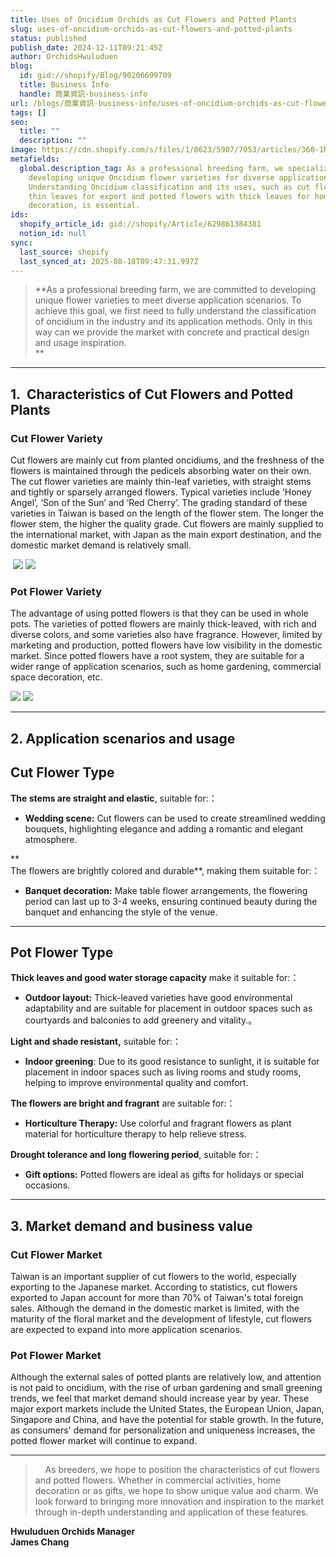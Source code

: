 ```yaml
---
title: Uses of Oncidium Orchids as Cut Flowers and Potted Plants
slug: uses-of-oncidium-orchids-as-cut-flowers-and-potted-plants
status: published
publish_date: 2024-12-11T09:21:45Z
author: OrchidsHwuluduen
blog:
  id: gid://shopify/Blog/90206699709
  title: Business Info
  handle: 商業資訊-business-info
url: /blogs/商業資訊-business-info/uses-of-oncidium-orchids-as-cut-flowers-and-potted-plants
tags: []
seo:
  title: ""
  description: ""
image: https://cdn.shopify.com/s/files/1/0623/5907/7053/articles/360-1Red_Cherry.jpg?v=1741330971
metafields:
  global.description_tag: As a professional breeding farm, we specialize in
    developing unique Oncidium flower varieties for diverse applications.
    Understanding Oncidium classification and its uses, such as cut flowers with
    thin leaves for export and potted flowers with thick leaves for home
    decoration, is essential.
ids:
  shopify_article_id: gid://shopify/Article/629861384381
  notion_id: null
sync:
  last_source: shopify
  last_synced_at: 2025-08-18T09:47:31.997Z
---
```


<!-- /\* Container for embeds to arrange them side by side on larger screens \*/ .container { display: flex; flex-wrap: wrap; gap: 10px; justify-content: space-between; } .embed { flex: 1 1 calc(50% - 10px); /\* Responsive width for side-by-side layout \*/ max-width: 100%; box-sizing: border-box; transition: transform 0.3s ease, box-shadow 0.3s ease; /\* Add transition for smooth animation \*/ } .embed:hover { transform: translateY(-5px); /\* Hover animation to float the element \*/ box-shadow: 0px 10px 15px rgba(0, 0, 0, 0.2); /\* Add shadow for depth effect \*/ } .embed iframe { width: 100%; height: auto; aspect-ratio: 9 / 16; /\* Maintain a consistent aspect ratio for iframes \*/ border: none; overflow: hidden; /\* Prevent scrolling \*/ } /\* Single embed container to center align iframes \*/ .single-embed-container { display: flex; justify-content: center; margin: 15px 0; } .single-embed-container .embed { width: 100%; max-width: 450px; } /\* Responsive adjustments for smaller screens \*/ @media (max-width: 768px) { .embed { flex: 1 1 100%; /\* Stack iframes vertically on smaller screens \*/ } } -->

> **As a professional breeding farm, we are committed to developing unique flower varieties to meet diverse application scenarios. To achieve this goal, we first need to fully understand the classification of oncidium in the industry and its application methods. Only in this way can we provide the market with concrete and practical design and usage inspiration.  
> **

* * *

## 1.  Characteristics of Cut Flowers and Potted Plants

### Cut Flower Variety

Cut flowers are mainly cut from planted oncidiums, and the freshness of the flowers is maintained through the pedicels absorbing water on their own. The cut flower varieties are mainly thin-leaf varieties, with straight stems and tightly or sparsely arranged flowers. Typical varieties include ‘Honey Angel’, ‘Son of the Sun’ and ‘Red Cherry’. The grading standard of these varieties in Taiwan is based on the length of the flower stem. The longer the flower stem, the higher the quality grade. Cut flowers are mainly supplied to the international market, with Japan as the main export destination, and the domestic market demand is relatively small.

 ![](https://cdn.shopify.com/s/files/1/0623/5907/7053/files/10B67959-8A8E-4353-BAB8-C1F816A4624F_1_105_c_480x480.jpg?v=1733906238) ![](https://cdn.shopify.com/s/files/1/0623/5907/7053/files/FD467B3A-D0F2-4861-AEF5-D4D36FD0DC5C_1_105_c_480x480.jpg?v=1733906395)

### Pot Flower Variety

The advantage of using potted flowers is that they can be used in whole pots. The varieties of potted flowers are mainly thick-leaved, with rich and diverse colors, and some varieties also have fragrance. However, limited by marketing and production, potted flowers have low visibility in the domestic market. Since potted flowers have a root system, they are suitable for a wider range of application scenarios, such as home gardening, commercial space decoration, etc.

![](https://cdn.shopify.com/s/files/1/0623/5907/7053/files/9A611FDB-66AA-4B9A-BA9D-D59AEC4A6FD4_1_105_c_480x480.jpg?v=1733906225) ![](https://cdn.shopify.com/s/files/1/0623/5907/7053/files/32D600C1-DE07-4043-A35D-E7994F2AFCE5_1_105_c_480x480.jpg?v=1733906228)

* * *

## 2\. Application scenarios and usage

## **Cut Flower Type**

**The stems are straight and elastic**, suitable for:：

*   **Wedding scene:** Cut flowers can be used to create streamlined wedding bouquets, highlighting elegance and adding a romantic and elegant atmosphere.

**  
The flowers are brightly colored and durable**, making them suitable for:：

*   **Banquet decoration:** Make table flower arrangements, the flowering period can last up to 3-4 weeks, ensuring continued beauty during the banquet and enhancing the style of the venue.  
      
    

* * *

## **Pot Flower Type**

**Thick leaves and good water storage capacity** make it suitable for:：

*   **Outdoor layout:** Thick-leaved varieties have good environmental adaptability and are suitable for placement in outdoor spaces such as courtyards and balconies to add greenery and vitality.。

**Light and shade resistant,** suitable for:：

*   **Indoor greening**: Due to its good resistance to sunlight, it is suitable for placement in indoor spaces such as living rooms and study rooms, helping to improve environmental quality and comfort.

**The flowers are bright and fragrant** are suitable for:：

*   **Horticulture Therapy:** Use colorful and fragrant flowers as plant material for horticulture therapy to help relieve stress.

**Drought tolerance and long flowering period**, suitable for:：

*   **Gift options:** Potted flowers are ideal as gifts for holidays or special occasions.

* * *

## 3\. Market demand and business value

### Cut Flower Market

Taiwan is an important supplier of cut flowers to the world, especially exporting to the Japanese market. According to statistics, cut flowers exported to Japan account for more than 70% of Taiwan's total foreign sales. Although the demand in the domestic market is limited, with the maturity of the floral market and the development of lifestyle, cut flowers are expected to expand into more application scenarios.

### Pot Flower Market

Although the external sales of potted plants are relatively low, and attention is not paid to oncidium, with the rise of urban gardening and small greening trends, we feel that market demand should increase year by year. These major export markets include the United States, the European Union, Japan, Singapore and China, and have the potential for stable growth. In the future, as consumers' demand for personalization and uniqueness increases, the potted flower market will continue to expand.

* * *

>   
>     As breeders, we hope to position the characteristics of cut flowers and potted flowers. Whether in commercial activities, home decoration or as gifts, we hope to show unique value and charm. We look forward to bringing more innovation and inspiration to the market through in-depth understanding and application of these features.  
>   

**Hwuluduen Orchids Manager**  
**James Chang**